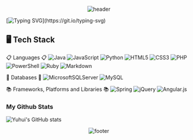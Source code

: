 <div align="center">

![header](https://capsule-render.vercel.app/api?type=waving&&color=gradient&height=280&section=header&text=Hi%20there,%20I'm%20Yuhui.&fontSize=60&desc=Yuhui's%20Dev%20Blog&descSize=16&descAlign=73&animation=twinkling)

</div>

[![Typing SVG](https://readme-typing-svg.herokuapp.com?font=Kanit&size=26&color=9600F7&center=true&lines=Hi+there%F0%9F%91%8B%2C+I'm+Yuhui+Seo.)](https://git.io/typing-svg)

## 🖥 Tech Stack

📋 Languages 📋
![Java](https://img.shields.io/badge/java-%23ED8B00.svg?style=flat&logo=java&logoColor=white)
![JavaScript](https://img.shields.io/badge/javascript-%23323330.svg?style=flat&logo=javascript&logoColor=%23F7DF1E)
![Python](https://img.shields.io/badge/python-3670A0?style=flat&logo=python&logoColor=ffdd54)
![HTML5](https://img.shields.io/badge/html5-%23E34F26.svg?style=flat&logo=html5&logoColor=white)
![CSS3](https://img.shields.io/badge/css3-%231572B6.svg?style=flat&logo=css3&logoColor=white)
![PHP](https://img.shields.io/badge/php-%23777BB4.svg?style=flat&logo=php&logoColor=white)
![PowerShell](https://img.shields.io/badge/PowerShell-%235391FE.svg?style=flat&logo=powershell&logoColor=white)
![Ruby](https://img.shields.io/badge/ruby-%23CC342D.svg?style=flat&logo=ruby&logoColor=white)
![Markdown](https://img.shields.io/badge/markdown-%23000000.svg?style=flat&logo=markdown&logoColor=white)

💾 Databases 💾
![MicrosoftSQLServer](https://img.shields.io/badge/Microsoft%20SQL%20Sever-CC2927?style=flat&logo=microsoft%20sql%20server&logoColor=white)
![MySQL](https://img.shields.io/badge/mysql-%2300f.svg?style=flat&logo=mysql&logoColor=white)

📚 Frameworks, Platforms and Libraries 📚
![Spring](https://img.shields.io/badge/spring-%236DB33F.svg?style=flat&logo=spring&logoColor=white)
![jQuery](https://img.shields.io/badge/jquery-%230769AD.svg?style=flat&logo=jquery&logoColor=white)
![Angular.js](https://img.shields.io/badge/angular.js-%23E23237.svg?style=flat&logo=angularjs&logoColor=white)

### My Github Stats
![Yuhui's GitHub stats](https://github-readme-stats.vercel.app/api?username=seoyh1104&show_icons=true&theme=radical)

<div align="center">

![footer](https://capsule-render.vercel.app/api?section=footer)

</div>

<!--
**seoyh1104/seoyh1104** is a ✨ _special_ ✨ repository because its `README.md` (this file) appears on your GitHub profile.

Here are some ideas to get you started:

- 🔭 I’m currently working on ...
- 🌱 I’m currently learning ...
- 👯 I’m looking to collaborate on ...
- 🤔 I’m looking for help with ...
- 💬 Ask me about ...
- 📫 How to reach me: ...
- 😄 Pronouns: ...
- ⚡ Fun fact: ...
-->
